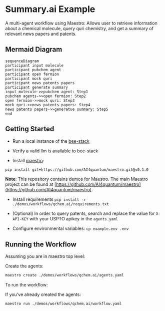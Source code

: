 # Summary.ai Example

A multi-agent workflow using Maestro: Allows user to retrieve information about a chemical molecule, query quri chemistry, and get a summary of relevant news papers and patents.

## Mermaid Diagram

<!-- MERMAID_START -->
```mermaid
sequenceDiagram
participant input molecule
participant pubchem agent
participant open fermion
participant mock quri
participant news patents papers
participant generate summary
input molecule->>pubchem agent: Step1
pubchem agents->>open fermion: Step2
open fermion->>mock quri: Step3
mock quri->>news patents papers: Step4
news patents papers->>generatue summary: Step5
end
```
<!-- MERMAID_END -->

## Getting Started

* Run a local instance of the [bee-stack](https://github.com/i-am-bee/bee-stack/blob/main/README.md)

* Verify a valid llm is available to bee-stack

* Install [maestro](https://github.com/AI4quantum/maestro):
```bash
pip install git+https://github.com/AI4quantum/maestro.git@v0.1.0
```

**Note**: This repository contains demos for Maestro. The main Maestro project can be found at [https://github.com/AI4quantum/maestro](https://github.com/AI4quantum/maestro).
* Install requirements `pip install -r ./demos/workflows/qchem.ai/requirements.txt`

* (Optional) In order to query patents, search and replace the value for `X-API-KEY` with your USPTO apikey in the `agents.yaml`

* Configure environmental variables: `cp example.env .env`

## Running the Workflow

Assuming you are in maestro top level:

Create the agents:
````bash
maestro create ./demos/workflows/qchem.ai/agents.yaml
````

To run the workflow:

If you've already created the agents:
```bash
maestro run ./demos/workflows/qchem.ai/workflow.yaml
``` 
